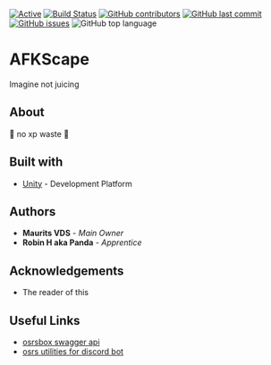 [![Active](http://img.shields.io/badge/Status-Active-green.svg)](https://github.com/Maurits825/AFKScape) 
[![Build Status](https://travis-ci.com/Maurits825/AFKScape.svg?token=acwEp1UszjMQRSRycTzp&branch=master)](https://travis-ci.com/Maurits825/AFKScape)
[![GitHub contributors](https://img.shields.io/github/contributors/Maurits825/AFKScape)](https://github.com/Maurits825/AFKScape/graphs/contributors) 
[![GitHub last commit](https://img.shields.io/github/last-commit/Maurits825/AFKSCape)](https://github.com/Maurits825/AFKScape/commits/master) 
[![GitHub issues](https://img.shields.io/github/issues-raw/Maurits825/AFKSCape)](https://github.com/Maurits825/AFKScape/issues)
![GitHub top language](https://img.shields.io/github/languages/top/maurits825/afkscape)

# AFKScape
Imagine not juicing

## About
:rocket: no xp waste :rocket:

## Built with
* [Unity](https://unity.com/) - Development Platform

## Authors
* **Maurits VDS** - *Main Owner*
* **Robin H aka Panda** - *Apprentice*

## Acknowledgements
* The reader of this

## Useful Links
* [osrsbox swagger api](https://api.osrsbox.com/swaggerui)
* [osrs utilities for discord bot](https://github.com/gc/oldschooljs)
